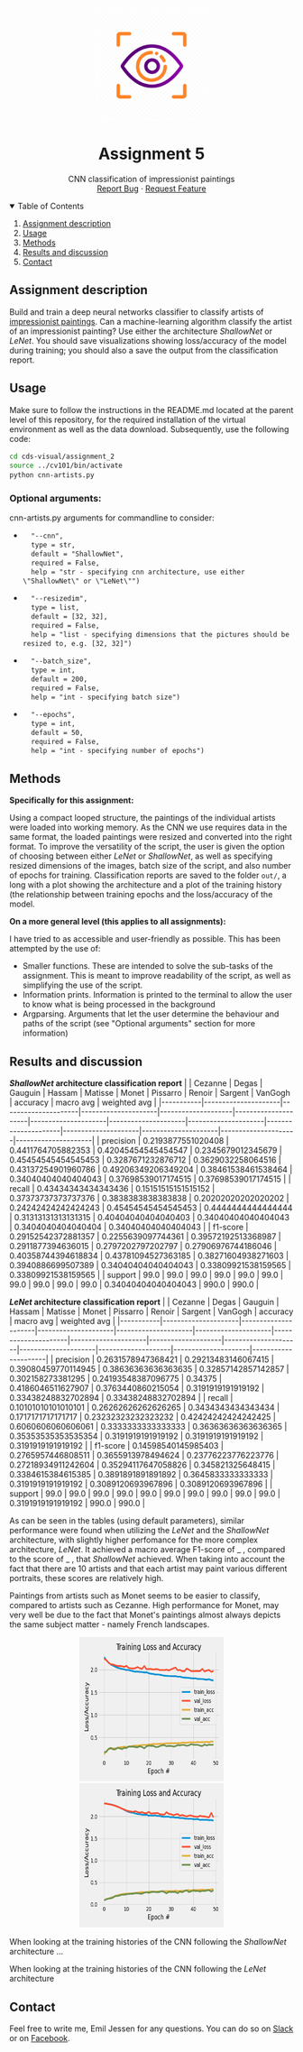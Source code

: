 <!-- PROJECT LOGO -->
<br />
<p align="center">
  <a href="https://github.com/emiltj/cds-visual-exam">
    <img src="../README_images/vis_logo.png" alt="Logo" width="200" height="200">
  </a>
  <h1 align="center">Assignment 5</h1>

  <p align="center">
    CNN classification of impressionist paintings
    <br />
    <a href="https://github.com/emiltj/cds-visual-exam/issues">Report Bug</a>
    ·
    <a href="https://github.com/emiltj/cds-visual-exam/issues">Request Feature</a>
  </p>
</p>

<!-- TABLE OF CONTENTS -->
<details open="open">
  <summary>Table of Contents</summary>
  <ol>
    <li><a href="#assignment-description">Assignment description</a></li>
    <li><a href="#usage">Usage</a></li>
    <li><a href="#methods">Methods</a></li>
    <li><a href="#results-and-discussion">Results and discussion</a></li>
    <li><a href="#contact">Contact</a></li>
  </ol>
</details>

<!-- ASSIGNMENT DESCRIPTION -->
## Assignment description

Build and train a deep neural networks classifier to classify artists of [impressionist paintings](https://www.kaggle.com/delayedkarma/impressionist-classifier-data). Can a machine-learning algorithm classify the artist of an impressionist painting? Use either the architecture _ShallowNet_ or _LeNet_.
You should save visualizations showing loss/accuracy of the model during training; you should also a save the output from the classification report.


<!-- USAGE -->
## Usage

Make sure to follow the instructions in the README.md located at the parent level of this repository, for the required installation of the virtual environment as well as the data download.
Subsequently, use the following code:

```bash
cd cds-visual/assignment_2
source ../cv101/bin/activate
python cnn-artists.py
```

### Optional arguments:

cnn-artists.py arguments for commandline to consider:
-       "--cnn", 
        type = str,
        default = "ShallowNet",
        required = False,
        help = "str - specifying cnn architecture, use either \"ShallowNet\" or \"LeNet\"")
-       "--resizedim",
        type = list, 
        default = [32, 32],
        required = False,
        help = "list - specifying dimensions that the pictures should be resized to, e.g. [32, 32]")
-       "--batch_size",
        type = int, 
        default = 200,
        required = False,
        help = "int - specifying batch size")
-       "--epochs",
        type = int, 
        default = 50,
        required = False,
        help = "int - specifying number of epochs")

<!-- METHODS -->
## Methods

**Specifically for this assignment:**

Using a compact looped structure, the paintings of the individual artists were loaded into working memory. As the CNN we use requires data in the same format, the loaded paintings were resized and converted into the right format. To improve the versatility of the script, the user is given the option of choosing between either _LeNet_ or _ShallowNet_, as well as specifying resized dimensions of the images, batch size of the script, and also number of epochs for training. Classification reports are saved to the folder ```out/```, a long with a plot showing the architecture and a plot of the training history (the relationship between training epochs and the loss/accuracy of the model.

**On a more general level (this applies to all assignments):**

I have tried to as accessible and user-friendly as possible. This has been attempted by the use of:
- Smaller functions. These are intended to solve the sub-tasks of the assignment. This is meant to improve readability of the script, as well as simplifying the use of the script.
- Information prints. Information is printed to the terminal to allow the user to know what is being processed in the background
- Argparsing. Arguments that let the user determine the behaviour and paths of the script (see "Optional arguments" section for more information)


<!-- RESULTS AND DISCUSSION -->
## Results and discussion
**_ShallowNet_ architecture classification report**
|           | Cezanne             | Degas               | Gauguin             | Hassam             | Matisse             | Monet               | Pissarro            | Renoir              | Sargent             | VanGogh             | accuracy            | macro avg           | weighted avg        | 
|-----------|---------------------|---------------------|---------------------|--------------------|---------------------|---------------------|---------------------|---------------------|---------------------|---------------------|---------------------|---------------------|---------------------| 
| precision | 0.2193877551020408  | 0.4411764705882353  | 0.42045454545454547 | 0.2345679012345679 | 0.45454545454545453 | 0.3287671232876712  | 0.3629032258064516  | 0.43137254901960786 | 0.49206349206349204 | 0.38461538461538464 | 0.34040404040404043 | 0.37698539017174515 | 0.37698539017174515 | 
| recall    | 0.43434343434343436 | 0.15151515151515152 | 0.37373737373737376 | 0.3838383838383838 | 0.20202020202020202 | 0.24242424242424243 | 0.45454545454545453 | 0.4444444444444444  | 0.31313131313131315 | 0.40404040404040403 | 0.34040404040404043 | 0.3404040404040404  | 0.34040404040404043 | 
| f1-score  | 0.29152542372881357 | 0.2255639097744361  | 0.39572192513368987 | 0.2911877394636015 | 0.2797202797202797  | 0.27906976744186046 | 0.40358744394618834 | 0.43781094527363185 | 0.38271604938271603 | 0.3940886699507389  | 0.34040404040404043 | 0.33809921538159565 | 0.33809921538159565 | 
| support   | 99.0                | 99.0                | 99.0                | 99.0               | 99.0                | 99.0                | 99.0                | 99.0                | 99.0                | 99.0                | 0.34040404040404043 | 990.0               | 990.0               | 

**_LeNet_ architecture classification report**
|           | Cezanne             | Degas               | Gauguin             | Hassam              | Matisse             | Monet               | Pissarro            | Renoir             | Sargent             | VanGogh             | accuracy           | macro avg           | weighted avg        | 
|-----------|---------------------|---------------------|---------------------|---------------------|---------------------|---------------------|---------------------|--------------------|---------------------|---------------------|--------------------|---------------------|---------------------| 
| precision | 0.2631578947368421  | 0.29213483146067415 | 0.39080459770114945 | 0.38636363636363635 | 0.32857142857142857 | 0.302158273381295   | 0.24193548387096775 | 0.34375            | 0.4186046511627907  | 0.3763440860215054  | 0.3191919191919192 | 0.33438248832702894 | 0.33438248832702894 | 
| recall    | 0.10101010101010101 | 0.26262626262626265 | 0.3434343434343434  | 0.1717171717171717  | 0.23232323232323232 | 0.42424242424242425 | 0.6060606060606061  | 0.3333333333333333 | 0.36363636363636365 | 0.35353535353535354 | 0.3191919191919192 | 0.3191919191919192  | 0.3191919191919192  | 
| f1-score  | 0.14598540145985403 | 0.2765957446808511  | 0.3655913978494624  | 0.23776223776223776 | 0.27218934911242604 | 0.35294117647058826 | 0.345821325648415   | 0.3384615384615385 | 0.3891891891891892  | 0.3645833333333333  | 0.3191919191919192 | 0.3089120693967896  | 0.3089120693967896  | 
| support   | 99.0                | 99.0                | 99.0                | 99.0                | 99.0                | 99.0                | 99.0                | 99.0               | 99.0                | 99.0                | 0.3191919191919192 | 990.0               | 990.0               | 

As can be seen in the tables (using default parameters), similar performance were found when utilizing the _LeNet_ and the _ShallowNet_ architecture, with slightly higher perfomance for the more complex architecture, _LeNet_. It achieved a macro average F1-score of _ , compared to the score of _ , that _ShallowNet_ achieved. When taking into account the fact that there are 10 artists and that each artist may paint various different portraits, these scores are relatively high.

Paintings from artists such as Monet seems to be easier to classify, compared to artists such as Cezanne. High performance for Monet, may very well be due to the fact that Monet's paintings almost always depicts the same subject matter - namely French landscapes. 

<p align="center"><a href="https://github.com/emiltj/cds-visual-exam/tree/main/assignment_2/out"><img src="./out/ShallowNet_training_history.png" alt="Logo" width="256" height="256">   <img src="./out/LeNet_training_history.png" alt="Logo" width="256" height="256"></a></p>

When looking at the training histories of the CNN following the _ShallowNet_ architecture ...

When looking at the training histories of the CNN following the _LeNet_ architecture



<!-- CONTACT -->
## Contact

Feel free to write me, Emil Jessen for any questions.
You can do so on [Slack](https://app.slack.com/client/T01908QBS9X/D01A1LFRDE0) or on [Facebook](https://www.facebook.com/emil.t.jessen/).
